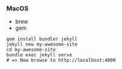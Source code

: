 ### MacOS
* brew
* gem
```
gem install bundler jekyll
jekyll new my-awesome-site
cd my-awesome-site
bundle exec jekyll serve
# => Now browse to http://localhost:4000
```
